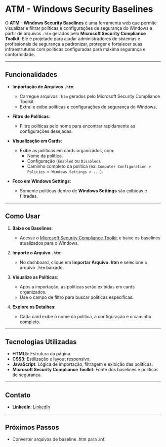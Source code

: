 # ATM - Windows Security Baselines

O **ATM - Windows Security Baselines** é uma ferramenta web que permite visualizar e filtrar políticas e configurações de segurança do Windows a partir de arquivos `.htm` gerados pelo **Microsoft Security Compliance Toolkit**. Ele é projetado para ajudar administradores de sistemas e profissionais de segurança a padronizar, proteger e fortalecer suas infraestruturas com políticas configuradas para máxima segurança e conformidade.

---

## Funcionalidades

- **Importação de Arquivos `.htm`**:
  - Carregue arquivos `.htm` gerados pelo Microsoft Security Compliance Toolkit.
  - Extrai e exibe políticas e configurações de segurança do Windows.

- **Filtro de Políticas**:
  - Filtre políticas pelo nome para encontrar rapidamente as configurações desejadas.

- **Visualização em Cards**:
  - Exibe as políticas em cards organizados, com:
    - Nome da política.
    - Configuração (`Enabled` ou `Disabled`).
    - Caminho completo da política (ex: `Computer Configuration > Policies > Windows Settings > ...`).

- **Foco em Windows Settings**:
  - Somente políticas dentro de **Windows Settings** são exibidas e filtradas.

---

## Como Usar

1. **Baixe os Baselines**:
   - Acesse o [Microsoft Security Compliance Toolkit](https://www.microsoft.com/en-us/download/details.aspx?id=55319) e baixe os baselines atualizados para o Windows.

2. **Importe o Arquivo `.htm`**:
   - No dashboard, clique em **Importar Arquivo .htm** e selecione o arquivo `.htm` baixado.

3. **Visualize as Políticas**:
   - Após a importação, as políticas serão exibidas em cards organizados.
   - Use o campo de filtro para buscar políticas específicas.

4. **Explore os Detalhes**:
   - Cada card exibe o nome da política, a configuração e o caminho completo.

---

## Tecnologias Utilizadas

- **HTML5**: Estrutura da página.
- **CSS3**: Estilização e layout responsivo.
- **JavaScript**: Lógica de importação, filtragem e exibição das políticas.
- **Microsoft Security Compliance Toolkit**: Fonte dos baselines e políticas de segurança.

---

## Contato

- **LinkedIn**: [LinkedIn](https://www.linkedin.com/in/amdcastro/)

---

## Próximos Passos

- Converter arquivos de baseline .htm para .inf.